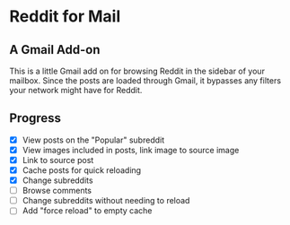 # Reddit for Mail

## A Gmail Add-on

This is a little Gmail add on for browsing Reddit in the sidebar of your mailbox. Since the posts are loaded through Gmail, it bypasses any filters your network might have for Reddit.

## Progress

- [x] View posts on the "Popular" subreddit
- [x] View images included in posts, link image to source image
- [x] Link to source post
- [x] Cache posts for quick reloading
- [x] Change subreddits
- [ ] Browse comments
- [ ] Change subreddits without needing to reload
- [ ] Add "force reload" to empty cache
